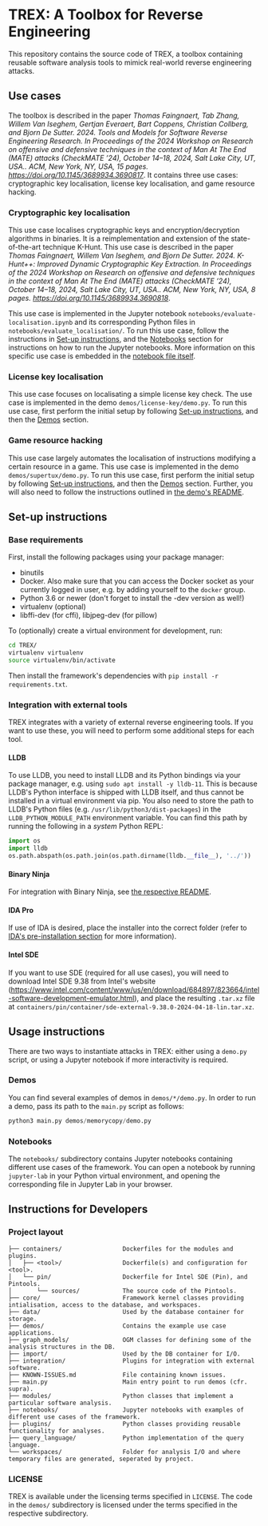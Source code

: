 # TREX: A Toolbox for Reverse Engineering

This repository contains the source code of TREX, a toolbox containing reusable software analysis tools to mimick real-world reverse engineering attacks.

## Use cases

The toolbox is described in the paper *Thomas Faingnaert, Tab Zhang, Willem Van Iseghem, Gertjan Everaert, Bart Coppens, Christian Collberg, and Bjorn De Sutter. 2024. Tools and Models for Software Reverse Engineering Research. In Proceedings of the 2024 Workshop on Research on offensive and defensive techniques in the context of Man At The End (MATE) attacks (CheckMATE ’24), October 14–18, 2024, Salt Lake City, UT, USA.. ACM, New York, NY, USA, 15 pages. https://doi.org/10.1145/3689934.3690817*.
It contains three use cases: cryptographic key localisation, license key localisation, and game resource hacking.

### Cryptographic key localisation

This use case localises cryptographic keys and encryption/decryption algorithms in binaries.
It is a reimplementation and extension of the state-of-the-art technique K-Hunt.
This use case is described in the paper *Thomas Faingnaert, Willem Van Iseghem, and Bjorn De Sutter. 2024. K- Hunt++: Improved Dynamic Cryptographic Key Extraction. In Proceedings of the 2024 Workshop on Research on offensive and defensive techniques in the context of Man At The End (MATE) attacks (CheckMATE ’24), October 14–18, 2024, Salt Lake City, UT, USA.. ACM, New York, NY, USA, 8 pages. https://doi.org/10.1145/3689934.3690818*.

This use case is implemented in the Jupyter notebook `notebooks/evaluate-localisation.ipynb` and its corresponding Python files in `notebooks/evaluate_localisation/`.
To run this use case, follow the instructions in [Set-up instructions](#set-up-instructions), and the [Notebooks](#notebooks) section for instructions on how to run the Jupyter notebooks.
More information on this specific use case is embedded in the [notebook file itself](notebooks/evaluate-localisation.ipynb).

### License key localisation

This use case focuses on localisating a simple license key check.
The use case is implemented in the demo `demos/license-key/demo.py`.
To run this use case, first perform the initial setup by following [Set-up instructions](#set-up-instructions), and then the [Demos](#demos) section.

### Game resource hacking

This use case largely automates the localisation of instructions modifying a certain resource in a game.
This use case is implemented in the demo `demos/supertux/demo.py`.
To run this use case, first perform the initial setup by following [Set-up instructions](#set-up-instructions), and then the [Demos](#demos) section.
Further, you will also need to follow the instructions outlined in [the demo's README](demos/supertux/README.md#set-up-instructions).

## Set-up instructions

### Base requirements

First, install the following packages using your package manager:
- binutils
- Docker. Also make sure that you can access the Docker socket as your currently logged in user, e.g. by adding yourself to the `docker` group.
- Python 3.6 or newer (don't forget to install the -dev version as well!)
- virtualenv (optional)
- libffi-dev (for cffi), libjpeg-dev (for pillow)

To (optionally) create a virtual environment for development, run:
```bash
cd TREX/
virtualenv virtualenv
source virtualenv/bin/activate
```

Then install the framework's dependencies with `pip install -r requirements.txt`.

### Integration with external tools

TREX integrates with a variety of external reverse engineering tools.
If you want to use these, you will need to perform some additional steps for each tool.

#### LLDB

To use LLDB, you need to install LLDB and its Python bindings via your package manager, e.g. using `sudo apt install -y lldb-11`.
This is because LLDB's Python interface is shipped with LLDB itself, and thus cannot be installed in a virtual environment via pip.
You also need to store the path to LLDB's Python files (e.g. `/usr/lib/python3/dist-packages`) in the `LLDB_PYTHON_MODULE_PATH` environment variable.
You can find this path by running the following in a _system_ Python REPL:
```python
import os
import lldb
os.path.abspath(os.path.join(os.path.dirname(lldb.__file__), '../'))
```

#### Binary Ninja

For integration with Binary Ninja, see [the respective README](integration/binaryninja/README.md).

#### IDA Pro

If use of IDA is desired, place the installer into the correct folder (refer to
[IDA's pre-installation section](containers/ida/README.md#pre-running-installation-requirements) for more information).

#### Intel SDE

If you want to use SDE (required for all use cases), you will need to download Intel SDE 9.38 from Intel's website (https://www.intel.com/content/www/us/en/download/684897/823664/intel-software-development-emulator.html), and place the resulting `.tar.xz` file at `containers/pin/container/sde-external-9.38.0-2024-04-18-lin.tar.xz`.

## Usage instructions

There are two ways to instantiate attacks in TREX: either using a `demo.py` script, or using a Jupyter notebook if more interactivity is required.

### Demos

You can find several examples of demos in `demos/*/demo.py`.
In order to run a demo, pass its path to the `main.py` script as follows:

```python
python3 main.py demos/memorycopy/demo.py
```

### Notebooks

The `notebooks/` subdirectory contains Jupyter notebooks containing different use cases of the framework.
You can open a notebook by running `jupyter-lab` in your Python virtual environment, and opening the corresponding file in Jupyter Lab in your browser.

## Instructions for Developers

### Project layout

```
├── containers/                 Dockerfiles for the modules and plugins.
│   ├── <tool>/                 Dockerfile(s) and configuration for <tool>.
│   └── pin/                    Dockerfile for Intel SDE (Pin), and Pintools.
│       └── sources/            The source code of the Pintools.
├── core/                       Framework kernel classes providing intialisation, access to the database, and workspaces.
├── data/                       Used by the database container for storage.
├── demos/                      Contains the example use case applications.
├── graph_models/               OGM classes for defining some of the analysis structures in the DB.
├── import/                     Used by the DB container for I/O.
├── integration/                Plugins for integration with external software.
├── KNOWN-ISSUES.md             File containing known issues.
├── main.py                     Main entry point to run demos (cfr. supra).
├── modules/                    Python classes that implement a particular software analysis.
├── notebooks/                  Jupyter notebooks with examples of different use cases of the framework.
├── plugins/                    Python classes providing reusable functionality for analyses.
├── query_language/             Python implementation of the query language.
└── workspaces/                 Folder for analysis I/O and where temporary files are generated, seperated by project.
```

### LICENSE

TREX is available under the licensing terms specified in `LICENSE`.
The code in the `demos/` subdirectory is licensed under the terms specified in the respective subdirectory.
